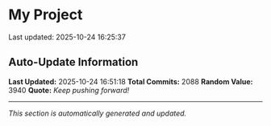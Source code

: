# My Project


Last updated: 2025-10-24 16:25:37















































































































































































































































































































































































































































































































































































































































































































































































































































































































































































































































































































































































































































































































































































































































































































































































































































































































































































































































































































































































































































































































































































































































































































































































































































































































































































## Auto-Update Information

**Last Updated:** 2025-10-24 16:51:18
**Total Commits:** 2088
**Random Value:** 3940
**Quote:** _Keep pushing forward!_

---
_This section is automatically generated and updated._
